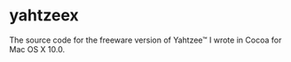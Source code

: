 yahtzeex
========

The source code for the freeware version of Yahtzee™ I wrote in Cocoa for Mac OS X 10.0.
